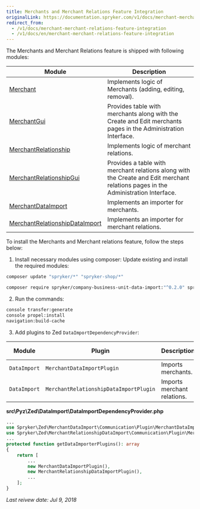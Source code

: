 ```yaml
---
title: Merchants and Merchant Relations Feature Integration
originalLink: https://documentation.spryker.com/v1/docs/merchant-merchant-relations-feature-integration
redirect_from:
  - /v1/docs/merchant-merchant-relations-feature-integration
  - /v1/docs/en/merchant-merchant-relations-feature-integration
---
```


The Merchants and Merchant Relations feature is shipped with following modules:

| Module | Description |
| --- | --- |
| [Merchant](https://github.com/spryker/spryker/tree/master/Bundles/Merchant) | Implements logic of Merchants (adding, editing, removal). |
| [MerchantGui](https://github.com/spryker/spryker/tree/master/Bundles/MerchantGui) | Provides table with merchants along with the Create and Edit merchants pages in the Administration Interface. |
| [MerchantRelationship](https://github.com/spryker/spryker/tree/master/Bundles/MerchantRelationship) | Implements logic of merchant relations. |
| [MerchantRelationshipGui](https://github.com/spryker/spryker/tree/master/Bundles/MerchantRelationshipGui) | Provides a table with merchant relations along with the Create and Edit merchant relations pages in the Administration Interface. |
| [MerchantDataImport](https://github.com/spryker/spryker/tree/master/Bundles/MerchantDataImport) | Implements an importer for merchants. |
| [MerchantRelationshipDataImport](https://github.com/spryker/spryker/tree/master/Bundles/MerchantRelationshipDataImport) | Implements an importer for merchant relations. |

To install the Merchants and Merchant relations feature, follow the steps below:

1. Install necessary modules using composer:
Update existing and install the required modules:

```bash
composer update "spryker/*" "spryker-shop/*"
```

```bash
composer require spryker/company-business-unit-data-import:"^0.2.0" spryker/merchant:"^1.0.0" spryker/merchant-data-import:"^0.1.0" spryker/merchant-gui:"^1.0.0" spryker/merchant-relationship:"^1.0.0" spryker/merchant-relationship-data-import:"^0.1.0" spryker/merchant-relationship-gui:"^1.0.0" --update-with-dependencies
```

2. Run the commands:

```bash
console transfer:generate
console propel:install
navigation:build-cache
```

3. Add plugins to Zed `DataImportDependencyProvider`:

| Module | Plugin | Description | Method in Dependency Provider |
| --- | --- | --- | --- |
| `DataImport` | `MerchantDataImportPlugin` | Imports merchants. | `getDataImporterPlugins` |
| `DataImport` | `MerchantRelationshipDataImportPlugin` | Imports merchant relations. | `getDataImporterPlugins` |

**src\Pyz\Zed\DataImport\DataImportDependencyProvider.php**

```php
...
use Spryker\Zed\MerchantDataImport\Communication\Plugin\MerchantDataImportPlugin;
use Spryker\Zed\MerchantRelationshipDataImport\Communication\Plugin\MerchantRelationshipDataImportPlugin;
...									
protected function getDataImporterPlugins(): array
{
    return [
        ...
        new MerchantDataImportPlugin(),
        new MerchantRelationshipDataImportPlugin(),
		...
    ];
}
```

_Last reivew date: Jul 9, 2018_

[//]: # (by Valeriy Pravoslavny)
